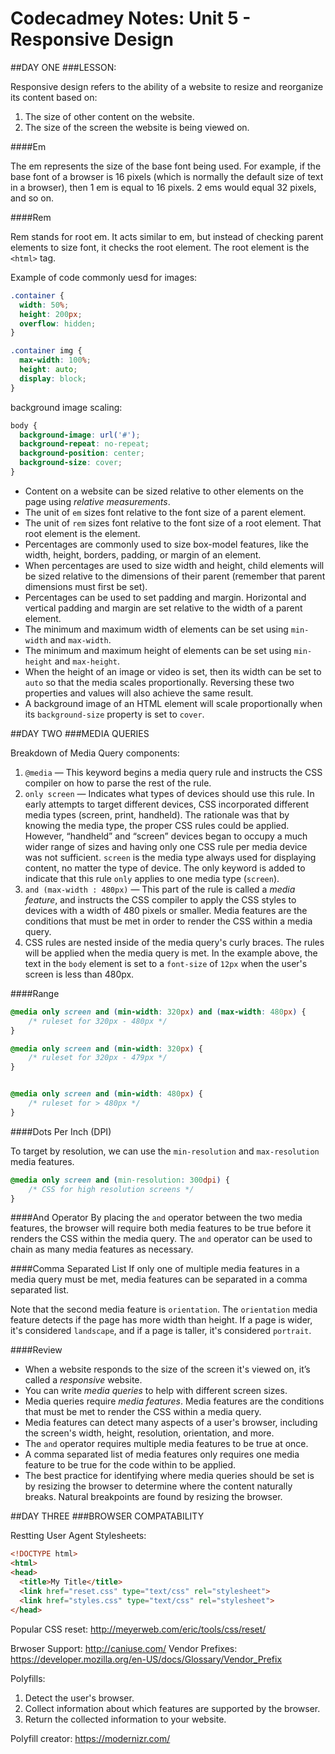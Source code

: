 # Codecadmey Notes: Unit 5 - Responsive Design

##DAY ONE
###LESSON: 

Responsive design refers to the ability of a website to resize and reorganize its content based on:

1. The size of other content on the website.
1. The size of the screen the website is being viewed on.

####Em

The em represents the size of the base font being used. For example, if the base font of a browser is 16 pixels (which is normally the default size of text in a browser), then 1 em is equal to 16 pixels. 2 ems would equal 32 pixels, and so on.

####Rem

Rem stands for root em. It acts similar to em, but instead of checking parent elements to size font, it checks the root element. The root element is the `<html>` tag.

Example of code commonly uesd for images:

```css
.container {
  width: 50%;
  height: 200px;
  overflow: hidden;
}
```

```css
.container img {
  max-width: 100%;
  height: auto;
  display: block;
}
```


background image scaling: 

```css
body {
  background-image: url('#');
  background-repeat: no-repeat;
  background-position: center;
  background-size: cover;
}
```

* Content on a website can be sized relative to other elements on the page using _relative measurements_.
* The unit of `em` sizes font relative to the font size of a parent element.
* The unit of `rem` sizes font relative to the font size of a root element. That root element is the <html> element.
* Percentages are commonly used to size box-model features, like the width, height, borders, padding, or margin of an element.
* When percentages are used to size width and height, child elements will be sized relative to the dimensions of their parent (remember that parent dimensions must first be set).
* Percentages can be used to set padding and margin. Horizontal and vertical padding and margin are set relative to the width of a parent element.
* The minimum and maximum width of elements can be set using `min-width` and `max-width`.
* The minimum and maximum height of elements can be set using `min-height` and `max-height`.
* When the height of an image or video is set, then its width can be set to `auto` so that the media scales proportionally. Reversing these two properties and values will also achieve the same result.
* A background image of an HTML element will scale proportionally when its `background-size` property is set to `cover`.

##DAY TWO
###MEDIA QUERIES

Breakdown of Media Query components: 

1. `@media` — This keyword begins a media query rule and instructs the CSS compiler on how to parse the rest of the rule.
1. `only screen` — Indicates what types of devices should use this rule. In early attempts to target different devices, CSS incorporated different media types (screen, print, handheld). The rationale was that by knowing the media type, the proper CSS rules could be applied. However, “handheld” and “screen” devices began to occupy a much wider range of sizes and having only one CSS rule per media device was not sufficient. `screen` is the media type always used for displaying content, no matter the type of device. The only keyword is added to indicate that this rule `only` applies to one media type (`screen`).
1. `and (max-width : 480px)` — This part of the rule is called a _media feature_, and instructs the CSS compiler to apply the CSS styles to devices with a width of 480 pixels or smaller. Media features are the conditions that must be met in order to render the CSS within a media query.
1. CSS rules are nested inside of the media query's curly braces. The rules will be applied when the media query is met. In the example above, the text in the `body` element is set to a `font-size` of `12px` when the user's screen is less than 480px.

####Range

```css
@media only screen and (min-width: 320px) and (max-width: 480px) {
    /* ruleset for 320px - 480px */
}
```

```css
@media only screen and (min-width: 320px) { 
    /* ruleset for 320px - 479px */
}


@media only screen and (min-width: 480px) { 
    /* ruleset for > 480px */
}
```

####Dots Per Inch (DPI)

To target by resolution, we can use the `min-resolution` and `max-resolution` media features. 

```css
@media only screen and (min-resolution: 300dpi) {
    /* CSS for high resolution screens */
}
```

####And Operator
By placing the `and` operator between the two media features, the browser will require both media features to be true before it renders the CSS within the media query. The `and` operator can be used to chain as many media features as necessary.

####Comma Separated List
If only one of multiple media features in a media query must be met, media features can be separated in a comma separated list.

Note that the second media feature is `orientation`. The `orientation` media feature detects if the page has more width than height. If a page is wider, it's considered `landscape`, and if a page is taller, it's considered `portrait`.

####Review

* When a website responds to the size of the screen it's viewed on, it’s called a _responsive_ website.
* You can write _media queries_ to help with different screen sizes.
* Media queries require _media features_. Media features are the conditions that must be met to render the CSS within a media query.
* Media features can detect many aspects of a user's browser, including the screen's width, height, resolution, orientation, and more.
* The `and` operator requires multiple media features to be true at once.
* A comma separated list of media features only requires one media feature to be true for the code within to be applied.
* The best practice for identifying where media queries should be set is by resizing the browser to determine where the content naturally breaks. Natural breakpoints are found by resizing the browser.

##DAY THREE
###BROWSER COMPATABILITY

Restting User Agent Stylesheets:

```html
<!DOCTYPE html>
<html>
<head>
  <title>My Title</title>
  <link href="reset.css" type="text/css" rel="stylesheet">
  <link href="styles.css" type="text/css" rel="stylesheet">
</head>
```

Popular CSS reset: http://meyerweb.com/eric/tools/css/reset/

Brwoser Support: http://caniuse.com/
Vendor Prefixes: https://developer.mozilla.org/en-US/docs/Glossary/Vendor_Prefix

Polyfills:

1. Detect the user's browser.
1. Collect information about which features are supported by the browser.
1. Return the collected information to your website.

Polyfill creator: https://modernizr.com/